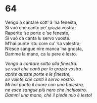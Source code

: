 # 64
  
Vengo a cantare sott’ â ’na fenesta,  
Si vuò che canto pe’ grazia vostra;  
Rapèrite ’se porte e ’se feneste,  
Si vuò ca canta lu servo vuoste.  
M’hai punte ’stu core cu’ ’sa valestra;  
N’esce sangue nire manca ’na gnosta,  
Damme la mano, ca lu pere è lesto.

*Vengo a cantare sotto alla finestra:  
se vuoi che canti per la grazia vostra  
aprite queste porte e le finestre,  
se volete che canti il servo vostro.  
Mi hai punto il cuore con una balestra,  
ne esce sangue più nero che inchiostro.  
Dammi una mano, ché il piede mio è lesto!*


